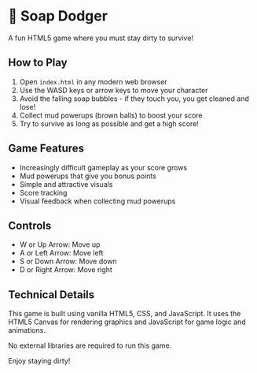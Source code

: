 # 🧼 Soap Dodger

A fun HTML5 game where you must stay dirty to survive!

## How to Play

1. Open `index.html` in any modern web browser
2. Use the WASD keys or arrow keys to move your character
3. Avoid the falling soap bubbles - if they touch you, you get cleaned and lose!
4. Collect mud powerups (brown balls) to boost your score
5. Try to survive as long as possible and get a high score!

## Game Features

- Increasingly difficult gameplay as your score grows
- Mud powerups that give you bonus points
- Simple and attractive visuals
- Score tracking
- Visual feedback when collecting mud powerups

## Controls

- W or Up Arrow: Move up
- A or Left Arrow: Move left
- S or Down Arrow: Move down
- D or Right Arrow: Move right

## Technical Details

This game is built using vanilla HTML5, CSS, and JavaScript. It uses the HTML5 Canvas for rendering graphics and JavaScript for game logic and animations.

No external libraries are required to run this game.

Enjoy staying dirty! 